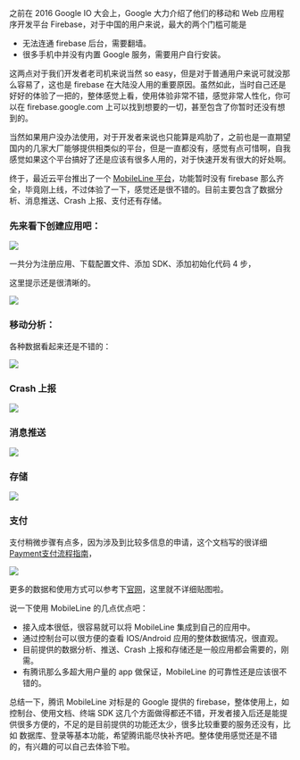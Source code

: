 之前在 2016 Google IO 大会上，Google 大力介绍了他们的移动和 Web 应用程序开发平台 Firebase，对于中国的用户来说，最大的两个门槛可能是

* 无法连通 firebase 后台，需要翻墙。
* 很多手机中并没有内置 Google 服务，需要用户自行安装。

这两点对于我们开发者老司机来说当然 so easy，但是对于普通用户来说可就没那么容易了，这也是 firebase 在大陆没人用的重要原因。虽然如此，当时自己还是好好的体验了一把的，整体感觉上看，使用体验非常不错，感觉非常人性化，你可以在 firebase.google.com 上可以找到想要的一切，甚至包含了你暂时还没有想到的。

当然如果用户没办法使用，对于开发者来说也只能算是鸡肋了，之前也是一直期望国内的几家大厂能够提供相类似的平台，但是一直都没有，感觉有点可惜啊，自我感觉如果这个平台搞好了还是应该有很多人用的，对于快速开发有很大的好处啊。

终于，最近云平台推出了一个 [MobileLine 平台](http://tcecqpoc.fsphere.cn/document/product/666)，功能暂时没有 firebase 那么齐全，毕竟刚上线，不过体验了一下，感觉还是很不错的。目前主要包含了数据分析、消息推送、Crash 上报、支付还有存储。

### 先来看下创建应用吧：

![](https://tacimg-1253960454.cos.ap-guangzhou.myqcloud.com/guides/project/application_create.jpg)

一共分为注册应用、下载配置文件、添加 SDK、添加初始化代码 4 步，

这里提示还是很清晰的。

![](https://tacimg-1253960454.cos.ap-guangzhou.myqcloud.com/guides/project/application_guide.jpg)

### 移动分析：

各种数据看起来还是不错的：

![](http://tacimg-1253960454.file.myqcloud.com/guides/控制台-数据概览-实时数据.png)

### Crash 上报

![](https://tacimg-1253960454.cos.ap-guangzhou.myqcloud.com/guides/crash/crash_overview.png)

### 消息推送

![](https://tacimg-1253960454.cos.ap-guangzhou.myqcloud.com/guides/信鸽-创建推送-android-通知栏消息.png)

### 存储

![](http://tacimg-1253960454.cosgz.myqcloud.com/guides/storage/5AGQ%60V7%241EOX6JTLQJZ3G_2.png)

### 支付

支付稍微步骤有点多，因为涉及到比较多信息的申请，这个文档写的很详细 [Payment支付流程指南](http://tcecqpoc.fsphere.cn/document/product/666/14879)，

![](http://tacimg-1253960454.cosgz.myqcloud.com/guides/payment/console_payment_7.png)

更多的数据和使用方式可以参考下[官网](http://tcecqpoc.fsphere.cn/document/product/666)，这里就不详细贴图啦。



说一下使用 MobileLine 的几点优点吧：

- 接入成本很低，很容易就可以将 MobileLine 集成到自己的应用中。
- 通过控制台可以很方便的查看 IOS/Android 应用的整体数据情况，很直观。
- 目前提供的数据分析、推送、Crash 上报和存储还是一般应用都会需要的，刚需。
- 有腾讯那么多超大用户量的 app 做保证，MobileLine 的可靠性还是应该很不错的。




总结一下，腾讯 MobileLine 对标是的 Google 提供的 firebase，整体使用上，如控制台、使用文档、终端 SDK 这几个方面做得都还不错，开发者接入后还是能提供很多方便的，不足的是目前提供的功能还太少，很多比较重要的服务还没有，比如 数据库、登录等基本功能，希望腾讯能尽快补齐吧。整体使用感觉还是不错的，有兴趣的可以自己去体验下啦。

